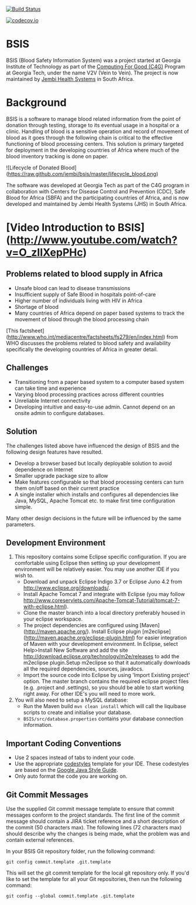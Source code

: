 [![Build Status](https://secure.travis-ci.org/jembi/bsis.png)](http://travis-ci.org/jembi/bsis)

[![codecov.io](https://codecov.io/github/jembi/bsis/coverage.svg?branch=master)](https://codecov.io/github/jembi/bsis?branch=master)

BSIS
====

BSIS (Blood Safety Information System) was a project started at Georgia Institute of Technology as part of the [Computing For Good (C4G)](http://www.cc.gatech.edu/about/advancing/c4g/) Program at Georgia Tech, under the name V2V (Vein to Vein). The project is now maintained by [Jembi Health Systems](http://www.jembi.org) in South Africa.

# Background
BSIS is a software to manage blood related information from the point of donation through testing, storage to its eventual usage in a hospital or a clinic. Handling of blood is a sensitive operation and record of movement of blood as it goes through the following chain is critical to the effective functioning of blood processing centers. This solution is primary targeted for deployment in the developing countries of Africa where much of the blood inventory tracking is done on paper.

![Lifecycle of Donated Blood] (https://raw.github.com/jembi/bsis/master/lifecycle_blood.png)

The software was developed at Georgia Tech as part of the C4G program in collaboration with Centers for Disease Control and Prevention (CDC), Safe Blood for Africa (SBFA) and the participating countries of Africa, and is now developed and maintained by Jembi Health Systems (JHS) in South Africa.

# [Video Introduction to BSIS] (http://www.youtube.com/watch?v=O_zIIXepPHc)

## Problems related to blood supply in Africa
* Unsafe blood can lead to disease transmissions
* Insufficient supply of Safe Blood in hospitals point-of-care
* Higher number of individuals living with HIV in Africa
* Shortage of blood
* Many countries of Africa depend on paper based systems to track the movement of blood through the blood processing chain

[This factsheet] (http://www.who.int/mediacentre/factsheets/fs279/en/index.html) from WHO discusses the problems related to blood safety and availability specifically the developing countries of Africa in greater detail.

## Challenges
 * Transitioning from a paper based system to a computer based system can take time and experience
 * Varying blood processing practices across different countries
 * Unreliable Internet connectivity
 * Developing intuitive and easy-to-use admin. Cannot depend on an onsite admin to configure databases.

## Solution
The challenges listed above have influenced the design of BSIS and the following design features have resulted.
 * Develop a browser based but locally deployable solution to avoid dependence on Internet
 * Smaller upgrade package size to allow 
 * Make features configurable so that blood processing centers can turn them on/off based on their current practice
 * A single installer which installs and configures all dependencies like Java, MySQL, Apache Tomcat etc. to make first time configuration simple.

Many other design decisions in the future will be influenced by the same parameters.


Development Environment
-----------------------
1. This repository contains some Eclipse specific configuration. If you are comfortable using Eclipse then setting up your development environment will be relatively easier.
   You may use another IDE if you wish to.
    * Download and unpack Eclipse Indigo 3.7 or Eclipse Juno 4.2 from http://www.eclipse.org/downloads/.
    * Install Apache Tomcat 7 and integrate with Eclipse (you may follow http://www.coreservlets.com/Apache-Tomcat-Tutorial/tomcat-7-with-eclipse.html).
    * Clone the master branch into a local directory preferably housed in your eclipse workspace.
    * The project dependencies are configured using [Maven] (http://maven.apache.org/). Install Eclipse plugin [m2eclipse] (http://maven.apache.org/eclipse-plugin.html) for easier integration of Maven with your development environment. In Eclipse, select Help>Install New Software and add the site http://download.eclipse.org/technology/m2e/releases to add the m2eclipse plugin.Setup m2eclipse so that it automatically downloads all the required dependencies, sources, javadocs.
    * Import the source code into Eclipse by using 'Import Existing project' option. The master branch contains the required eclipse project files (e.g. .project and .settings), so you should be able to start working right away. For other IDE's you will need to more work.
2. You will also need to setup a MySQL database:
    *  Run the Maven build `mvn clean install` which will call the liquibase scripts to create and initialise your database.
    * `BSIS/src/database.properties` contains your database connection information.

Important Coding Conventions
----------------------------
  * Use 2 spaces instead of tabs to indent your code. 
  * Use the appropriate [codestyles](codestyles) template for your IDE. These codestyles are based on the [Google Java Style Guide](https://google.github.io/styleguide/javaguide.html).
  * Only auto format the code you are working on.

Git Commit Messages
-------------------
Use the supplied Git commit message template to ensure that commit messages conform to the project standards. The first line of
the commit message should contain a JIRA ticket reference and a short description of the commit (50 characters max). The following
lines (72 characters max) should describe why the changes is being made, what the problem was and contain external references.

In your BSIS Git repository folder, run the following command:

```
git config commit.template .git.template
```

This will set the git commit template for the local git repository only. If you'd like to set the template for all your Git 
repositories, then run the following command:

```
git config --global commit.template .git.template
``` 